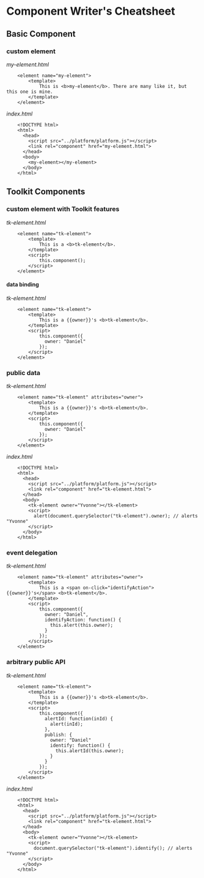 # Component Writer's Cheatsheet

## Basic Component

### custom element
	
*my-element.html*

		<element name="my-element">
			<template>
				This is <b>my-element</b>. There are many like it, but this one is mine.
			</template>
		</element>

*index.html*

		<!DOCTYPE html>
		<html>
		  <head>
		    <script src="../platform/platform.js"></script>
			<link rel="component" href="my-element.html">
		  </head>
		  <body>
			<my-element></my-element>
	      </body>
		</html>

## Toolkit Components

### custom element with Toolkit features

*tk-element.html*

		<element name="tk-element">
			<template>
				This is a <b>tk-element</b>.
			</template>
			<script>
				this.component();
			</script>
		</element>

#### data binding

*tk-element.html*

		<element name="tk-element">
			<template>
				This is a {{owner}}'s <b>tk-element</b>.
			</template>
			<script>
				this.component({
				  owner: "Daniel"
				});
			</script>
		</element>

### public data

*tk-element.html*

		<element name="tk-element" attributes="owner">
			<template>
				This is a {{owner}}'s <b>tk-element</b>.
			</template>
			<script>
				this.component({
				  owner: "Daniel"
				});
			</script>
		</element>

*index.html*

		<!DOCTYPE html>
		<html>
		  <head>
		    <script src="../platform/platform.js"></script>
			<link rel="component" href="tk-element.html">
		  </head>
		  <body>
			<tk-element owner="Yvonne"></tk-element>
			<script>
			  alert(document.querySelector("tk-element").owner); // alerts "Yvonne"
			</script>
	      </body>
		</html>

### event delegation

*tk-element.html*

		<element name="tk-element" attributes="owner">
			<template>
				This is a <span on-click="identifyAction">{{owner}}'s</span> <b>tk-element</b>.
			</template>
			<script>
				this.component({
				  owner: "Daniel",
				  identifyAction: function() {
				    this.alert(this.owner);
				  }
				});
			</script>
		</element>

### arbitrary public API

*tk-element.html*

		<element name="tk-element">
			<template>
				This is a {{owner}}'s <b>tk-element</b>.
			</template>
			<script>
				this.component({
				  alertId: function(inId) {
				    alert(inId);
				  },
				  publish: {
				  	owner: "Daniel"
					identify: function() {
					  this.alertId(this.owner);
					}
				  }
				});
			</script>
		</element>

*index.html*

		<!DOCTYPE html>
		<html>
		  <head>
		    <script src="../platform/platform.js"></script>
			<link rel="component" href="tk-element.html">
		  </head>
		  <body>
			<tk-element owner="Yvonne"></tk-element>
			<script>
			  document.querySelector("tk-element").identify(); // alerts "Yvonne"
			</script>
	      </body>
		</html>